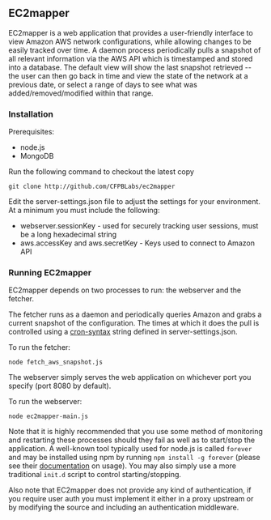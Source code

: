 ## EC2mapper

EC2mapper is a web application that provides a user-friendly interface to view Amazon AWS network configurations, while allowing changes to be easily tracked over time.  A daemon process periodically pulls a snapshot of all relevant information via the AWS API which is timestamped and stored into a database.  The default view will show the last snapshot retrieved -- the user can then go back in time and view the state of the network at a previous date, or select a range of days to see what was added/removed/modified within that range.

### Installation

Prerequisites:

- node.js
- MongoDB

Run the following command to checkout the latest copy

    git clone http://github.com/CFPBLabs/ec2mapper
    
Edit the server-settings.json file to adjust the settings for your environment.  At a minimum you must include the following:

- webserver.sessionKey - used for securely tracking user sessions, must be a long hexadecimal string
- aws.accessKey and aws.secretKey - Keys used to connect to Amazon API

### Running EC2mapper

EC2mapper depends on two processes to run: the webserver and the fetcher.  

The fetcher runs as a daemon and periodically queries Amazon and grabs a current snapshot of the configuration.  The times at which it does the pull is controlled using a [cron-syntax](http://help.sap.com/saphelp_xmii120/helpdata/en/44/89a17188cc6fb5e10000000a155369/content.htm) string defined in server-settings.json. 

To run the fetcher:

    node fetch_aws_snapshot.js
    
The webserver simply serves the web application on whichever port you specify (port 8080 by default).

To run the webserver:

    node ec2mapper-main.js
    
Note that it is highly recommended that you use some method of monitoring and restarting these processes should they fail as well as to start/stop the application.  A well-known tool typically used for node.js is called `forever` and may be installed using npm by running `npm install -g forever` (please see their [documentation](https://github.com/nodejitsu/forever/#usage) on usage).  You may also simply use a more traditional `init.d` script to control starting/stopping.

Also note that EC2mapper does not provide any kind of authentication, if you require user auth you must implement it either in a proxy upstream or by modifying the source and including an authentication middleware.

